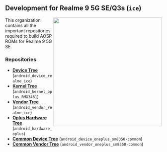 ## Development for Realme 9 5G SE/Q3s (`ice`)
<img align="right" width="350" height="350" src="https://fdn2.gsmarena.com/vv/pics/realme/realme-9-5g-speed-edition-1.jpg">

This organization contains all the important repositories required to build AOSP ROMs for Realme 9 5G SE.

### Repositories
* [**Device Tree**](https://github.com/realme9se-trees/android_device_realme_ice) (`android_device_realme_ice`)
* [**Kernel Tree**](https://github.com/realme9se-trees/android_kernel_oplus_RMX3461) (`android_kernel_oplus_RMX3461`)
* [**Vendor Tree**](https://github.com/realme9se-trees/android_vendor_realme_ice) (`android_vendor_realme_ice`)
* [**Oplus Hardware Tree**](https://github.com/realme9se-trees/android_hardware_oplus) (`android_hardware_oplus`)
* [**Common Device Tree**](https://github.com/realme9se-trees/android_device_oneplus_sm8350-common) (`android_device_oneplus_sm8350-common`)
* [**Common Vendor Tree**](https://github.com/realme9se-trees/android_vendor_oneplus_sm8350-common) (`android_vendor_oneplus_sm8350-common`)
